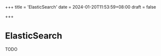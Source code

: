 +++
title = 'ElasticSearch'
date = 2024-01-20T11:53:59+08:00
draft = false

+++

# ElasticSearch

TODO